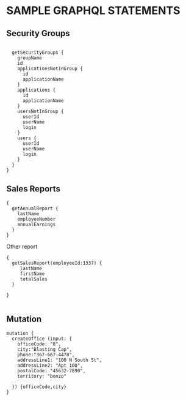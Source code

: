 # SAMPLE GRAPHQL STATEMENTS


## Security Groups

```

  getSecurityGroups {
    groupName
    id
    applicationsNotInGroup {
      id
      applicationName
    }
    applications {
      id
      applicationName
    }
    usersNotInGroup {
      userId
      userName
      login
    }
    users {
      userId
      userName
      login
    }
  }
}

```

## Sales Reports

```
{
  getAnnualReport {
    lastName
    employeeNumber
    annualEarnings
  }
}

```

Other report

```
{
  getSalesReport(employeeId:1337) {
     lastName
     firstName
     totalSales
  }
   
}


```

## Mutation

```
mutation {
  createOffice (input: {
    officeCode: "8",
    city:"Blasting Cap",
    phone:"367-667-4478",
    addressLine1: "100 N South St",
    addressLine2: "Apt 100",
    postalCode: "45632-7890",
    territory: "bonzo"
    
  }) {officeCode,city}
}

```


